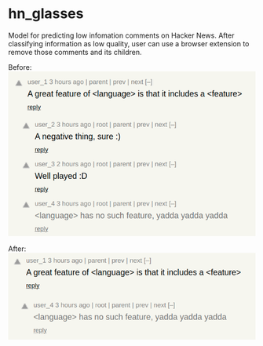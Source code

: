 # hn_glasses

Model for predicting low infomation comments on Hacker News. After classifying information as low quality, user can use a browser extension to remove those comments and its children.

Before:
![before](pics/before.png)

After:
![after](pics/after.png)
